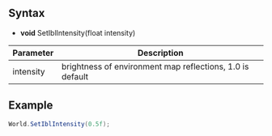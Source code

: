 ## Syntax

- **void** SetIblIntensity(float intensity)

| Parameter | Description |
|---|---|
| intensity | brightness of environment map reflections, 1.0 is default |

## Example

```csharp
World.SetIblIntensity(0.5f);
```
